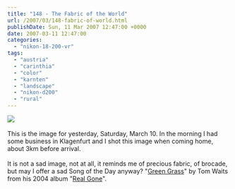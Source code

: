 ```yaml
---
title: "148 - The Fabric of the World"
url: /2007/03/148-fabric-of-world.html
publishDate: Sun, 11 Mar 2007 12:47:00 +0000
date: 2007-03-11 12:47:00
categories: 
  - "nikon-18-200-vr"
tags: 
  - "austria"
  - "carinthia"
  - "color"
  - "karnten"
  - "landscape"
  - "nikon-d200"
  - "rural"
---
```

<a href="https://d25zfm9zpd7gm5.cloudfront.net/1200x1200/2007/20070310_095409_ps.jpg"><img src="https://d25zfm9zpd7gm5.cloudfront.net/0600x0600/2007/20070310_095409_ps.jpg"/></a><br/><br/>This is the image for yesterday, Saturday, March 10. In the morning I had some business in Klagenfurt and I shot this image when coming home, about 3km before arrival.<br/><br/>It is not a sad image, not at all, it reminds me of precious fabric, of brocade, but may I offer a sad Song of the Day anyway? "<a href="http://www.lyricsdir.com/tom-waits-green-grass-lyrics.html" target="_blank">Green Grass</a>" by Tom Waits from his 2004 album "<a href="http://www.amazon.com/Real-Gone-Tom-Waits/dp/B0002SDKG6" target="_blank">Real Gone</a>".
